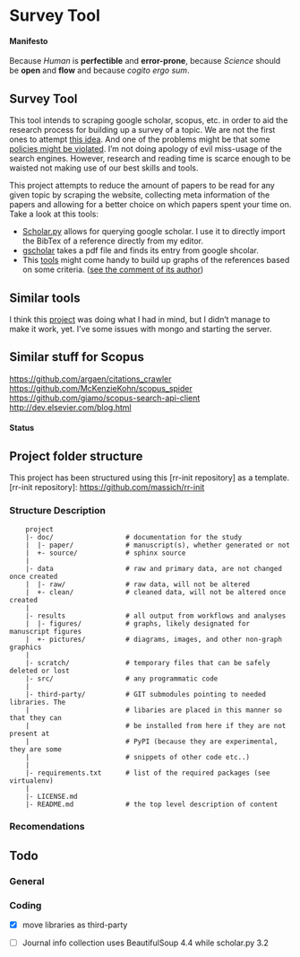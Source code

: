 Survey Tool
===========

#### Manifesto

Because *Human* is **perfectible** and **error-prone**, because *Science* should be **open** and **flow** and because *cogito ergo sum*.

Survey Tool
-----------

This tool intends to scraping google scholar, scopus, etc. in order to aid the research process for building up a survey of a topic. We are not the first ones to attempt [this idea][idea]. And one of the problems might be that some [policies might be violated][problems]. I’m not doing apology of evil miss-usage of the search engines. However, research and reading time is scarce enough to be waisted not making use of our best skills and tools.

This project attempts to reduce the amount of papers to be read for any given topic by scraping the website, collecting meta information of the papers and allowing for a better choice on which papers spent your time on.
Take a look at this tools:
* [Scholar.py][scholarpy] allows for querying google scholar. I use it to directly import the BibTex of a reference directly from my editor.
* [gscholar][pdfMatch] takes a pdf file and finds its entry from google shcolar.
* This [tools][tools] might come handy to build up graphs of the references based on some criteria. ([see the comment of its author][more_comments])

Similar tools
-------------
I think this [project][medialab] was doing what I had in mind, but I didn’t manage to make it work, yet. I’ve some issues with mongo and starting the server.

Similar stuff for Scopus
------------------------
https://github.com/argaen/citations_crawler
https://github.com/McKenzieKohn/scopus_spider
https://github.com/giamo/scopus-search-api-client
http://dev.elsevier.com/blog.html



[scholarpy]:https://github.com/ckreibich/scholar.py
[medialab]:https://github.com/medialab/scholarScape#fork-some-code
[pdfMatch]:https://github.com/venthur/gscholar
[tools]:https://github.com/ketch/scinet


[idea]:http://simplystatistics.org/tag/web-scraping/
[problems]:http://academia.stackexchange.com/questions/2567/api-eula-and-scraping-for-google-scholar
[more_comments]:http://academia.stackexchange.com/questions/2520/automatically-building-a-database-of-forward-and-backward-citations/2523#2523

#### Status


Project folder structure
------------------------

This project has been structured using this [rr-init repository] as a template.
[rr-init repository]: https://github.com/massich/rr-init

### Structure Description
```
    project
    |- doc/                  # documentation for the study
    |  |- paper/             # manuscript(s), whether generated or not
    |  +- source/            # sphinx source
    |
    |- data                  # raw and primary data, are not changed once created
    |  |- raw/               # raw data, will not be altered
    |  +- clean/             # cleaned data, will not be altered once created
    |
    |- results               # all output from workflows and analyses
    |  |- figures/           # graphs, likely designated for manuscript figures
    |  +- pictures/          # diagrams, images, and other non-graph graphics
    |
    |- scratch/              # temporary files that can be safely deleted or lost
    |- src/                  # any programmatic code
    |
    |- third-party/          # GIT submodules pointing to needed libraries. The
    |                        # libaries are placed in this manner so that they can
    |                        # be installed from here if they are not present at
    |                        # PyPI (because they are experimental, they are some
    |                        # snippets of other code etc..)
    |
    |- requirements.txt      # list of the required packages (see virtualenv)
    |
    |- LICENSE.md
    |- README.md             # the top level description of content
```

### Recomendations

Todo
----

### General

### Coding
- [x] move libraries as third-party
- [ ] Journal info collection uses BeautifulSoup 4.4 while scholar.py 3.2


